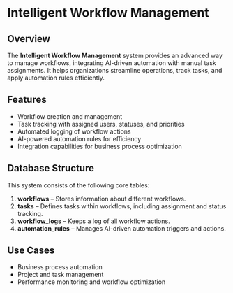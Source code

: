 # Intelligent Workflow Management

## Overview
The **Intelligent Workflow Management** system provides an advanced way to manage workflows, integrating AI-driven automation with manual task assignments. It helps organizations streamline operations, track tasks, and apply automation rules efficiently.

## Features
- Workflow creation and management
- Task tracking with assigned users, statuses, and priorities
- Automated logging of workflow actions
- AI-powered automation rules for efficiency
- Integration capabilities for business process optimization

## Database Structure
This system consists of the following core tables:
1. **workflows** – Stores information about different workflows.
2. **tasks** – Defines tasks within workflows, including assignment and status tracking.
3. **workflow_logs** – Keeps a log of all workflow actions.
4. **automation_rules** – Manages AI-driven automation triggers and actions.

## Use Cases
- Business process automation
- Project and task management
- Performance monitoring and workflow optimization
